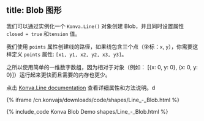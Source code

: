 title: Blob 图形
---

我们可以通过实例化一个 `Konva.Line()` 对象创建 Blob，并且同时设置属性 `closed = true` 和`tension` 值。

我们使用 `points` 属性创建线的路径，如果线包含三个点（坐标：`x`, `y`），你需要这样定义 `points` 属性: `[x1, y1, x2, y2, x3, y3]`。

之所以使用简单的一维数字数组，因为相对于对象（例如： [{x: 0, y: 0}, {x: 0, y: 0}]）运行起来更快而且需要的内存也更少。

点击 [Konva.Line documentation](/cn.konvajs/api/Konva.Line.html) 查看详细属性和方法说明。d

{% iframe /cn.konvajs/downloads/code/shapes/Line_-_Blob.html %}

{% include_code Konva Blob Demo shapes/Line_-_Blob.html %}
